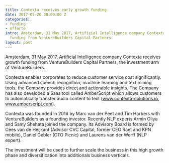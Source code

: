 ```yaml
---
title: Contexta receives early growth funding
date: 2017-07-20 00:00:00 Z
categories:
- funding
- offerte
intro: Amsterdam, 31 May 2017, Artificial Intelligence company Contexta receives growth
  funding from VentureBuilders Capital Partners
layout: post
---
```


Amsterdam, 31 May 2017, Artificial Intelligence company Contexta receives growth funding from VentureBuilders Capital Partners, the investment arm of VentureBuilders.

Contexta enables corporates to reduce customer service cost significantly. Using advanced speech recognition, machine learning and text mining tools, the Company provides direct and actionable insights. The Company has also developed a Saas tool called AmberScript which allows customers to automatically transfer audio
content to text (www.contexta-solutions.io, www.amberscript.com).

Contexta was founded in 2016 by Marc van der Peet and Tim Harbers with VentureBuilders as a founding investor. Recently NLP experts Armin Oliya and Samy Shehata joined the company. Its Advisory Board is formed by Cees van de Heijkant (Advisor CVC Capital, former CEO Raet and KPN mobile), Daniel Gebler (CTO Picnic) and Laurens van der Werff (NLP expert).

The investment will be used to further scale the business in this high growth phase and diversification into additionals business verticals.
